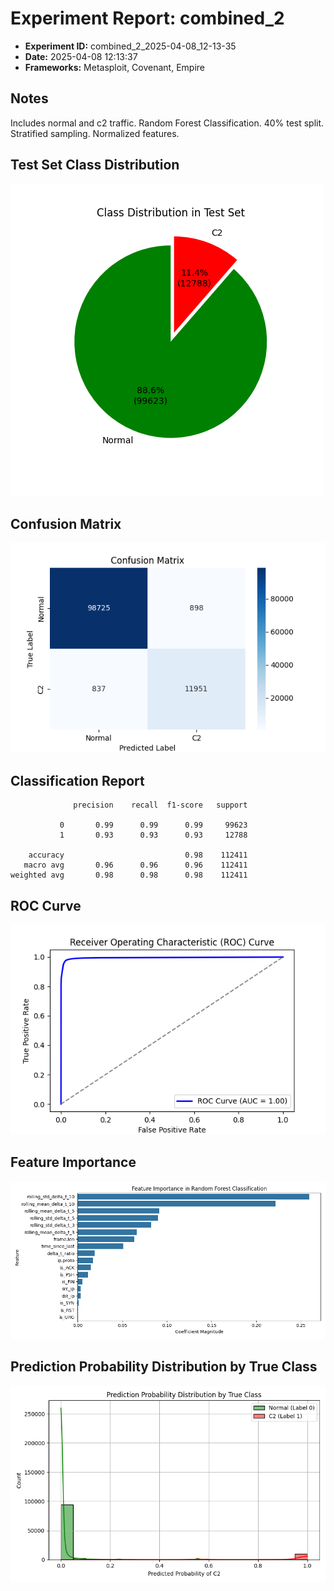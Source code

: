 # Experiment Report: combined_2

- **Experiment ID:** combined_2_2025-04-08_12-13-35
- **Date:** 2025-04-08 12:13:37
- **Frameworks:** Metasploit, Covenant, Empire
## Notes
Includes normal and c2 traffic. Random Forest Classification. 40% test split. Stratified sampling. Normalized features.

## Test Set Class Distribution
![Class Distribution Pie Chart](images/combined_2_2025-04-08_12-13-35_pie.png)

## Confusion Matrix
![Confusion Matrix](images/combined_2_2025-04-08_12-13-35_confusion.png)

## Classification Report
```
              precision    recall  f1-score   support

           0       0.99      0.99      0.99     99623
           1       0.93      0.93      0.93     12788

    accuracy                           0.98    112411
   macro avg       0.96      0.96      0.96    112411
weighted avg       0.98      0.98      0.98    112411
```

## ROC Curve
![ROC Curve](images/combined_2_2025-04-08_12-13-35_roc.png)

## Feature Importance
![Feature Importance](images/combined_2_2025-04-08_12-13-35_feature_importance.png)

## Prediction Probability Distribution by True Class
![Prediction Histogram](images/combined_2_2025-04-08_12-13-35_hist.png)
